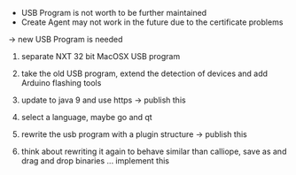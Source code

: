 * USB Program is not worth to be further maintained
* Create Agent may not work in the future due to the certificate problems

-> new USB Program is needed

1. separate NXT 32 bit MacOSX USB program
2. take the old USB program, extend the detection of devices and add Arduino flashing tools
3. update to java 9 and use https
-> publish this

1. select a language, maybe go and qt
2. rewrite the usb program with a plugin structure
-> publish this

1. think about rewriting it again to behave similar than calliope, save as and drag and drop binaries
... implement this
